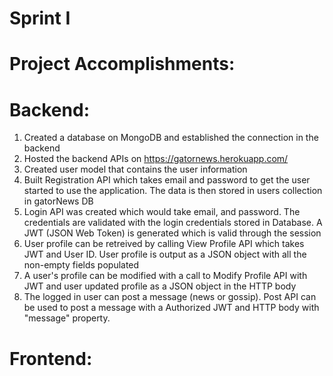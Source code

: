 # Sprint I

# Project Accomplishments:
# Backend:
1) Created a database on MongoDB and established the connection in the backend
2) Hosted the backend APIs on https://gatornews.herokuapp.com/
3) Created user model that contains the user information
4) Built Registration API which takes email and password to get the user started to use the application. The data is then stored in users collection in gatorNews DB
5) Login API was created which would take email, and password. The credentials are validated with the login credentials stored in Database. A JWT (JSON Web Token) is generated which is valid through the session
6) User profile can be retreived by calling View Profile API which takes JWT and User ID. User profile is output as a JSON object with all the non-empty fields populated
7) A user's profile can be modified with a call to Modify Profile API with JWT and user updated profile as a JSON object in the HTTP body
8) The logged in user can post a message (news or gossip). Post API can be used to post a message with a Authorized JWT and HTTP body with "message" property.

# Frontend: